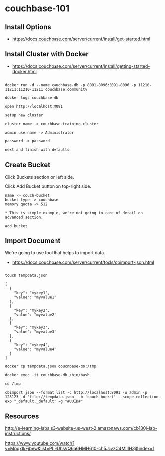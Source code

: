 # couchbase-101


## Install Options

- https://docs.couchbase.com/server/current/install/get-started.html

## Install Cluster with Docker

- https://docs.couchbase.com/server/current/install/getting-started-docker.html

```

docker run -d --name couchbase-db -p 8091-8096:8091-8096 -p 11210-11211:11210-11211 couchbase:community

docker logs couchbase-db

open http://localhost:8091

setup new cluster

cluster name -> couchbase-training-cluster

admin username -> Administrator

password -> password

next and finish with defaults

```

## Create Bucket 

Click Buckets section on left side.

Click Add Bucket button on top-right side.
```
name -> couch-bucket
bucket type -> couchbase 
memory quota -> 512

* This is simple example, we're not going to care of detail on advanced section.

add bucket
```

## Import Document

We're going to use tool that helps to import data.

- https://docs.couchbase.com/server/current/tools/cbimport-json.html

```

touch tempdata.json 

[
  {
    "key": "mykey1",
    "value": "myvalue1"
  },
  {
    "key": "mykey2",
    "value": "myvalue2"
  },
  {
    "key": "mykey3",
    "value": "myvalue3"
  },
  {
    "key": "mykey4",
    "value": "myvalue4"
  }
]

docker cp tempdata.json couchbase-db:/tmp

docker exec -it couchbase-db /bin/bash

cd /tmp

cbimport json --format list -c http://localhost:8091 -u admin -p 123123 -d 'file://tempdata.json' -b 'couch-bucket' --scope-collection-exp "_default._default" -g "#UUID#" 

```


## Resources

http://e-learning-labs.s3-website-us-west-2.amazonaws.com/cb130j-lab-instructions/

https://www.youtube.com/watch?v=MpqxIkFjbew&list=PL9UhsVQ6a6HMH610-ch5JavzC4MlIIH3j&index=1
